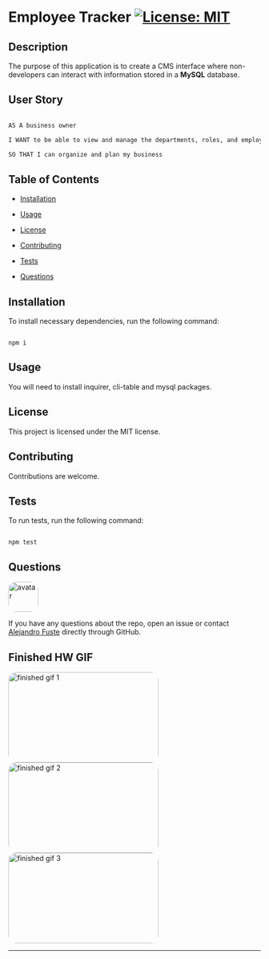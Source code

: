 
# Employee Tracker [![License: MIT](https://img.shields.io/badge/License-MIT-blue.svg)](https://opensource.org/licenses/MIT)


## Description 

The purpose of this application is to create a CMS interface where non-developers can interact with information stored in a <strong>MySQL</strong> database. 

## User Story

```md

AS A business owner

I WANT to be able to view and manage the departments, roles, and employees in my company

SO THAT I can organize and plan my business

```

## Table of Contents

* [Installation](#installation)

* [Usage](#usage)

* [License](#license)

* [Contributing](#contributing)

* [Tests](#tests)

* [Questions](#questions)

## Installation

To install necessary dependencies, run the following command:

```

npm i

```

## Usage

You will need to install inquirer, cli-table and mysql packages. 

## License

This project is licensed under the MIT license.

## Contributing

Contributions are welcome. 

## Tests 

To run tests, run the following command:

```

npm test

```

## Questions

<img src="https://avatars2.githubusercontent.com/u/48495840?v=4" alt="avatar" style="border-radius: 16px" width="60"/>

If you have any questions about the repo, open an issue or contact [Alejandro Fuste](https://github.com/ZepCap) directly through GitHub.

## Finished HW GIF

<img src="./assets/empTrack1.gif" alt="finished gif 1" style="border-radius: 16px" width="300" height="180"/>

<img src="./assets/empTrack2.gif" alt="finished gif 2" style="border-radius: 16px" width="300" height="180"/>

<img src="./assets/empTrack3.gif" alt="finished gif 3" style="border-radius: 16px" width="300" height="180"/>


- - - 


